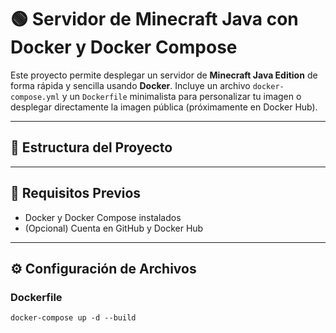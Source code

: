 # 🟢 Servidor de Minecraft Java con Docker y Docker Compose

Este proyecto permite desplegar un servidor de **Minecraft Java Edition** de forma rápida y sencilla usando **Docker**. Incluye un archivo `docker-compose.yml` y un `Dockerfile` minimalista para personalizar tu imagen o desplegar directamente la imagen pública (próximamente en Docker Hub).

---

## 📁 Estructura del Proyecto


---

## 🚧 Requisitos Previos

- Docker y Docker Compose instalados
- (Opcional) Cuenta en GitHub y Docker Hub

---

## ⚙️ Configuración de Archivos

### Dockerfile

```dockerfile
docker-compose up -d --build

